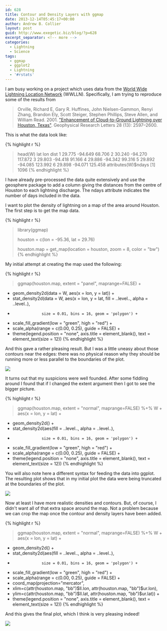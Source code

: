 ```yaml
---
id: 628
title: Contour and Density Layers with ggmap
date: 2013-12-14T05:45:17+00:00
author: Andrew B. Collier
layout: post
guid: http://www.exegetic.biz/blog/?p=628
excerpt_separator: <!-- more -->
categories:
  - Lightning
  - Science
tags:
  - ggmap
  - ggplot2
  - Lightning
  - '#rstats'
---
```


<!-- more -->

I am busy working on a project which uses data from the [World Wide Lightning Location Network](http://www.wwlln.net/ "WWLLN") (WWLLN). Specifically, I am trying to reproduce some of the results from
  
<blockquote>
Orville, Richard E, Gary R. Huffines, John Nielsen-Gammon, Renyi Zhang, Brandon Ely, Scott Steiger, Stephen Phillips, Steve Allen, and William Read. 2001. <a href="http://onlinelibrary.wiley.com/doi/10.1029/2001GL012990/abstract">"Enhancement of Cloud-to-Ground Lightning over Houston, Texas"</a>. Geophysical Research Letters 28 (13): 2597–2600.
</blockquote>

This is what the data look like:
  
{% highlight r %}
> head(W)
     lat     lon    dist
1 29.775 -94.649  68.706
2 30.240 -94.270 117.872
3 29.803 -94.418  91.166
4 29.886 -94.342  99.316
5 29.892 -94.085 123.992
6 29.898 -94.071 125.458
> attributes(W)$ndays
[1] 1096
{% endhighlight %}
  
I have already pre-processed the data quite extensively and use the geosphere package to add a column giving the distances from the centre of Houston to each lightning discharge. The ndays attribute indicates the number of days included in the data.

I want to plot the density of lightning on a map of the area around Houston. The first step is to get the map data.
  
{% highlight r %}
> library(ggmap)
>
> houston = c(lon = -95.36, lat = 29.76)
>
> houston.map = get_map(location = houston, zoom = 8, color = "bw")
{% endhighlight %}

My initial attempt at creating the map used the following:
  
{% highlight r %}
> ggmap(houston.map, extent = "panel", maprange=FALSE) +
+   geom_density2d(data = W, aes(x = lon, y = lat)) +
+   stat_density2d(data = W, aes(x = lon, y = lat, fill = ..level.., alpha = ..level..),
+                  size = 0.01, bins = 16, geom = 'polygon') +
+   scale_fill_gradient(low = "green", high = "red") +
+   scale_alpha(range = c(0.00, 0.25), guide = FALSE) +
+   theme(legend.position = "none", axis.title = element_blank(), text = element_text(size = 12))
{% endhighlight %}

And this gave a rather pleasing result. But I was a little uneasy about those contours near the edges: there was no physical reason why they should be running more or less parallel to the boundaries of the plot.

<img src="{{ site.baseurl }}/static/img/2013/12/plot-1.png" >

It turns out that my suspicions were well founded. After some fiddling around I found that if I changed the extent argument then I got to see the bigger picture.
  
{% highlight r %}
> ggmap(houston.map, extent = "normal", maprange=FALSE) %+% W + aes(x = lon, y = lat) +
+   geom_density2d() +
+   stat_density2d(aes(fill = ..level.., alpha = ..level..),
+                  size = 0.01, bins = 16, geom = 'polygon') +
+   scale_fill_gradient(low = "green", high = "red") +
+   scale_alpha(range = c(0.00, 0.25), guide = FALSE) +
+   theme(legend.position = "none", axis.title = element_blank(), text = element_text(size = 12))
{% endhighlight %}
  
You will also note here a different syntax for feeding the data into ggplot. The resulting plot shows that in my initial plot the data were being truncated at the boundaries of the plot.

<img src="{{ site.baseurl }}/static/img/2013/12/plot-2.png" >

Now at least I have more realistic densities and contours. But, of course, I didn't want all of that extra space around the map. Not a problem because we can crop the map once the contour and density layers have been added.

{% highlight r %}
> ggmap(houston.map, extent = "normal", maprange=FALSE) %+% W + aes(x = lon, y = lat) +
+   geom_density2d() +
+   stat_density2d(aes(fill = ..level.., alpha = ..level..),
+                  size = 0.01, bins = 16, geom = 'polygon') +
+   scale_fill_gradient(low = "green", high = "red") +
+   scale_alpha(range = c(0.00, 0.25), guide = FALSE) +
+   coord_map(projection="mercator",
+   xlim=c(attr(houston.map, "bb")$ll.lon, attr(houston.map, "bb")$ur.lon),
+   ylim=c(attr(houston.map, "bb")$ll.lat, attr(houston.map, "bb")$ur.lat)) +
+   theme(legend.position = "none", axis.title = element_blank(), text = element_text(size = 12))
{% endhighlight %}

And this gives the final plot, which I think is very pleasing indeed!

<img src="{{ site.baseurl }}/static/img/2013/12/plot-3.png" >

